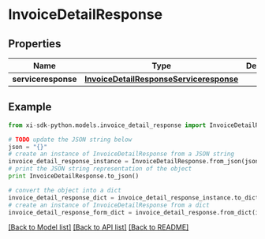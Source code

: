 # InvoiceDetailResponse


## Properties

Name | Type | Description | Notes
------------ | ------------- | ------------- | -------------
**serviceresponse** | [**InvoiceDetailResponseServiceresponse**](InvoiceDetailResponseServiceresponse.md) |  | [optional] 

## Example

```python
from xi-sdk-python.models.invoice_detail_response import InvoiceDetailResponse

# TODO update the JSON string below
json = "{}"
# create an instance of InvoiceDetailResponse from a JSON string
invoice_detail_response_instance = InvoiceDetailResponse.from_json(json)
# print the JSON string representation of the object
print InvoiceDetailResponse.to_json()

# convert the object into a dict
invoice_detail_response_dict = invoice_detail_response_instance.to_dict()
# create an instance of InvoiceDetailResponse from a dict
invoice_detail_response_form_dict = invoice_detail_response.from_dict(invoice_detail_response_dict)
```
[[Back to Model list]](../README.md#documentation-for-models) [[Back to API list]](../README.md#documentation-for-api-endpoints) [[Back to README]](../README.md)


